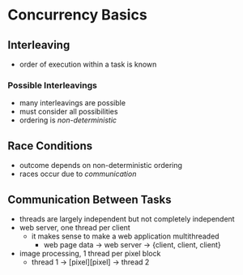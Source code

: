 # Concurrency Basics

## Interleaving

- order of execution within a task is known

### Possible Interleavings

- many interleavings are possible
- must consider all possibilities
- ordering is *non-deterministic*

## Race Conditions

- outcome depends on non-deterministic ordering
- races occur due to *communication*

## Communication Between Tasks

- threads are largely independent but not completely independent
- web server, one thread per client
  - it makes sense to make a web application multithreaded
    - web page data -> web server -> {client, client, client}
- image processing, 1 thread per pixel block
  - thread 1 -> [pixel][pixel] -> thread 2
